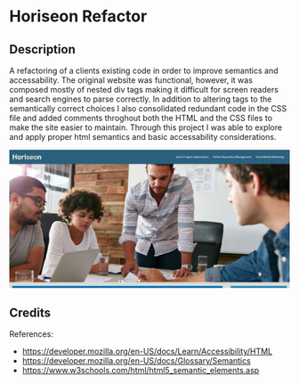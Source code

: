 # Horiseon Refactor

## Description

A refactoring of a clients existing code in order to improve semantics and accessability. The original website was functional, however, it was composed mostly of nested div tags making it difficult for screen readers and search engines to parse correctly. In addition to altering tags to the semantically correct choices I also consolidated redundant code in the CSS file and added comments throghout both the HTML and the CSS files to make the site easier to maintain. Through this project I was able to explore and apply proper html semantics and basic accessability considerations. 

!["Screenshot of deployed page"](assets/images/screenshot.png)

## Credits

References:
* https://developer.mozilla.org/en-US/docs/Learn/Accessibility/HTML
* https://developer.mozilla.org/en-US/docs/Glossary/Semantics
* https://www.w3schools.com/html/html5_semantic_elements.asp
